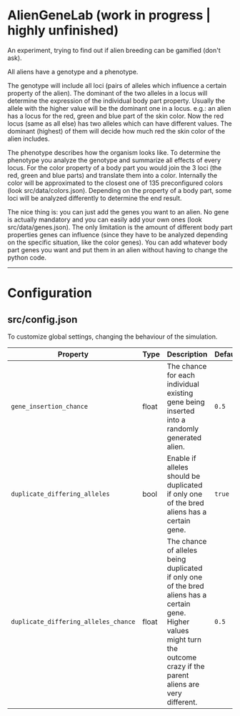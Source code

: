 # AlienGeneLab (work in progress | highly unfinished)
An experiment, trying to find out if alien breeding can be gamified (don't ask).

All aliens have a genotype and a phenotype. 

The genotype will include all loci (pairs of alleles which influence a certain property of the alien). The dominant of the two alleles in a locus will determine the expression of the individual body part property. Usually the allele with the higher value will be the dominant one in a locus. 
e.g.: an alien has a locus for the red, green and blue part of the skin color. Now the red locus (same as all else) has two alleles which can have different values. The dominant (highest) of them will decide how much red the skin color of the alien includes.

The phenotype describes how the organism looks like. To determine the phenotype you analyze the genotype and summarize all effects of every locus. For the color property of a body part you would join the 3 loci (the red, green and blue parts) and translate them into a color. Internally the color will be approximated to the closest one of 135 preconfigured colors (look src/data/colors.json). Depending on the property of a body part, some loci will be analyzed differently to determine the end result.

The nice thing is: you can just add the genes you want to an alien. No gene is actually mandatory and you can easily add your own ones (look src/data/genes.json). The only limitation is the amount of different body part properties genes can influence (since they have to be analyzed depending on the specific situation, like the color genes). You can add whatever body part genes you want and put them in an alien without having to change the python code.

------------------------

# Configuration

## src/config.json
To customize global settings, changing the behaviour of the simulation.

|Property|Type|Description|Default|Values|
|---|---|---|---|---|
|`gene_insertion_chance`|float|The chance for each individual existing gene being inserted into a randomly generated alien.|`0.5`|`0 - 1`|
|`duplicate_differing_alleles`|bool|Enable if alleles should be duplicated if only one of the bred aliens has a certain gene.|`true`||
|`duplicate_differing_alleles_chance`|float|The chance of alleles being duplicated if only one of the bred aliens has a certain gene. Higher values might turn the outcome crazy if the parent aliens are very different.|`0.5`|`0 - 1`|